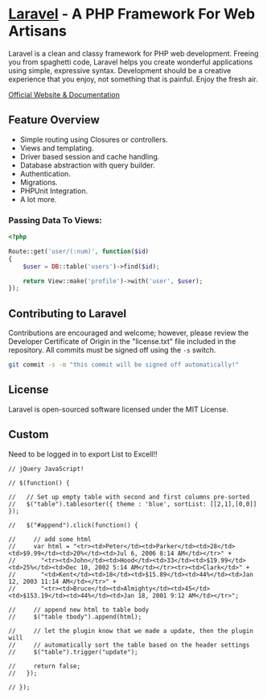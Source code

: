 # [Laravel](http://laravel.com) - A PHP Framework For Web Artisans

Laravel is a clean and classy framework for PHP web development. Freeing you
from spaghetti code, Laravel helps you create wonderful applications using
simple, expressive syntax. Development should be a creative experience that you
enjoy, not something that is painful. Enjoy the fresh air.

[Official Website & Documentation](http://laravel.com)

## Feature Overview

- Simple routing using Closures or controllers.
- Views and templating.
- Driver based session and cache handling.
- Database abstraction with query builder.
- Authentication.
- Migrations.
- PHPUnit Integration.
- A lot more.

### Passing Data To Views:

```php
<?php

Route::get('user/(:num)', function($id)
{
	$user = DB::table('users')->find($id);

	return View::make('profile')->with('user', $user);
});
```

## Contributing to Laravel

Contributions are encouraged and welcome; however, please review the Developer
Certificate of Origin in the "license.txt" file included in the repository. All
commits must be signed off using the `-s` switch.

```bash
git commit -s -m "this commit will be signed off automatically!"
```

## License

Laravel is open-sourced software licensed under the MIT License.


## Custom

Need to be logged in to export List to Excell!!

	// jQuery JavaScript!

    // $(function() {

    //   // Set up empty table with second and first columns pre-sorted
    //   $("table").tablesorter({ theme : 'blue', sortList: [[2,1],[0,0]] });

    //   $("#append").click(function() {

    //     // add some html
    //     var html = "<tr><td>Peter</td><td>Parker</td><td>28</td><td>$9.99</td><td>20%</td><td>Jul 6, 2006 8:14 AM</td></tr>" +
    //       "<tr><td>John</td><td>Hood</td><td>33</td><td>$19.99</td><td>25%</td><td>Dec 10, 2002 5:14 AM</td></tr><tr><td>Clark</td>" +
    //       "<td>Kent</td><td>18</td><td>$15.89</td><td>44%</td><td>Jan 12, 2003 11:14 AM</td></tr>" +
    //       "<tr><td>Bruce</td><td>Almighty</td><td>45</td><td>$153.19</td><td>44%</td><td>Jan 18, 2001 9:12 AM</td></tr>";

    //     // append new html to table body 
    //     $("table tbody").append(html);

    //     // let the plugin know that we made a update, then the plugin will
    //     // automatically sort the table based on the header settings
    //     $("table").trigger("update");

    //     return false;
    //   });

    // });

<!--
 			HTML Bootstrap...

		experimental code
	<div class="tabbable">
	    <ul class="nav nav-tabs">
		    <li class="active"><a href="#tab1" data-toggle="tab">Section 1</a></li>
		    <li><a href="#tab2" data-toggle="tab">Section 2</a></li>
	    </ul>
	    <div class="tab-content">
	    	<div class="tab-pane active" id="tab1">
				<p>Im section 1!</p>
	    	</div>
		    <div class="tab-pane" id="tab2">
		    	<p>I'm in Section 2.</p>
		    	<div class="tabbable tabs-left">
    				<ul class="nav nav-tabs">
					    <li class="active"><a href="#hltab1" data-toggle="tab">Section 1</a></li>
					    <li><a href="#hltab2" data-toggle="tab">Section 2</a></li>
    				</ul>
    				<div class="tab-content">
				    	<div class="tab-pane active" id="hltab1">
				    		<p>Howdy, I'm in Section 1.1.</p>
				    	</div>
				    	<div class="tab-pane" id="hltab2">
				    		<p>Howdy, I'm in Section 1.2.</p>
				    	</div>
    				</div>
    			</div>
		    </div>
    	</div>
    </div>


	Old Code

<h1>Hello DVS User</h1>
<p class="lead">This is our dashboard view</p>

<a href="list">Liste</a>
<a href="list/auto/23">Liste auto 23</a>

-->
<!-- 
    // $(function() {

    //   // Set up empty table with second and first columns pre-sorted
    //   $("table").tablesorter({ theme : 'blue', sortList: [[2,1],[0,0]] });

    //   $("#append").click(function() {

    //     // add some html
    //     var html = "<tr><td>Peter</td><td>Parker</td><td>28</td><td>$9.99</td><td>20%</td><td>Jul 6, 2006 8:14 AM</td></tr>" +
    //       "<tr><td>John</td><td>Hood</td><td>33</td><td>$19.99</td><td>25%</td><td>Dec 10, 2002 5:14 AM</td></tr><tr><td>Clark</td>" +
    //       "<td>Kent</td><td>18</td><td>$15.89</td><td>44%</td><td>Jan 12, 2003 11:14 AM</td></tr>" +
    //       "<tr><td>Bruce</td><td>Almighty</td><td>45</td><td>$153.19</td><td>44%</td><td>Jan 18, 2001 9:12 AM</td></tr>";

    //     // append new html to table body 
    //     $("table tbody").append(html);

    //     // let the plugin know that we made a update, then the plugin will
    //     // automatically sort the table based on the header settings
    //     $("table").trigger("update");

    //     return false;
    //   });
    // }); 


$(document).ready(function(){

  $(".run").click(function(){
  
    $("#box").animate({opacity: "0.1", left: "+=400"}, 1200)
    .animate({opacity: "0.4", top: "+=160", height: "20", width: "20"}, "slow")
    .animate({opacity: "1", left: "0", height: "100", width: "100"}, "slow")
    .animate({top: "0"}, "fast")
    .slideUp()
    .slideDown("slow")
    return false;
  
  });
});
/*
    $ausort.unshift($uniqValue->);
    $userlist.unshift($uniqValue->);
    $ctypeslist.unshift($uniqValue->);
    $etypeslist.unshift($uniqValue->);
    $statuslist.unshift($uniqValue->);
    $failurelist.unshift($uniqValue->); */

  // $("p").click(function(){                                     // jQuery test!
  //   $(this).hide();
  // });

// // 
//         // create a short array with changed fields - for testing
//         $fields = array( 'sn', 'cardid', 'userid' );
//         //convert array to string - reolve with explode()
//         $fieldstr = implode(",", $fields);

//         // create a short array with changed values - for testing
//         $values = array( '28124567', '1', '1' );
//         $valuestr = implode(",", $values);


            // $userlist[] = array(                            // get all users to fetch username from id
            //     $value->id,
            //     $value->username,             // save user, id in userlist for sending to list
            // );


/** !Pink here are some testdata - only for testing! 
        // insert test data for playing!
        $creds = Array ( 
            'sn'        => '12345678123',
            'rv'        => '1234567123456789',
            'kt'        => '2',
            'ao'        => '0',
            'et'        => '2',
            'st'        => '2',
            'fl'        => '2',
            'ex'        => 'qwertzuio',
            'dv'        => 'qwertzuiop',
            'tt'        => '00:30',
            'td'        => '05.03.2013',
            'dw'        => '12.01.2013',
            'dt'        => 'DVS#1234567',
            'pa'        => 'PA-12345',
            'cu'        => 'RuS Inc.',
            'rl'        => '12345',
            'cp'        => '7.0.4',
            'fw'        => '1.1.16.11',
            'sd'        => '4.3.0.10',
            'hw'        => '2.1.16.1',
        );
*/

    -->